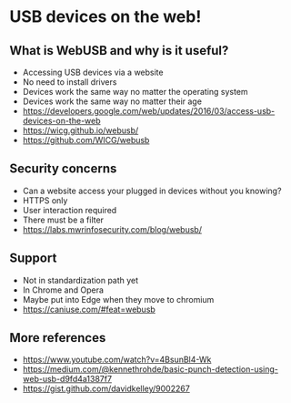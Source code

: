 # USB devices on the web!

## What is WebUSB and why is it useful?

- Accessing USB devices via a website
- No need to install drivers
- Devices work the same way no matter the operating system
- Devices work the same way no matter their age
- https://developers.google.com/web/updates/2016/03/access-usb-devices-on-the-web
- https://wicg.github.io/webusb/
- https://github.com/WICG/webusb

## Security concerns

- Can a website access your plugged in devices without you knowing?
- HTTPS only
- User interaction required
- There must be a filter
- https://labs.mwrinfosecurity.com/blog/webusb/

## Support

- Not in standardization path yet
- In Chrome and Opera
- Maybe put into Edge when they move to chromium
- https://caniuse.com/#feat=webusb

## More references

- https://www.youtube.com/watch?v=4BsunBl4-Wk
- https://medium.com/@kennethrohde/basic-punch-detection-using-web-usb-d9fd4a1387f7
- https://gist.github.com/davidkelley/9002267